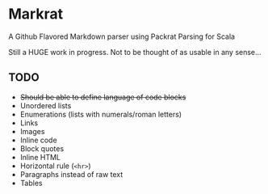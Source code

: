 Markrat
=======

A Github Flavored Markdown parser using Packrat Parsing for Scala

Still a HUGE work in progress. Not to be thought of as usable in any sense...

TODO
----
* ~~Should be able to define language of code blocks~~
* Unordered lists
* Enumerations (lists with numerals/roman letters)
* Links
* Images
* Inline code
* Block quotes
* Inline HTML
* Horizontal rule (`<hr>`)
* Paragraphs instead of raw text
* Tables
